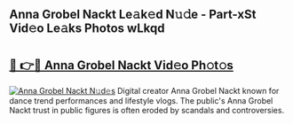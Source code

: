 ## Anna Grobel Nackt Le𝚊k𝚎d N𝚞𝚍e - Part-xSt Vid𝚎o Le𝚊ks Photos wLkqd

# <h2><a href="http://fb34knx.evod.top/?m=Anna+Grobel+Nackt">🔗 👉🔴 Anna Grobel Nackt Vid𝚎o Ph𝚘t𝚘s</a></h2>

[![Anna Grobel Nackt N𝚞d𝚎s](https://i.imgur.com/8V9OHl7.gif)](http://fb34knx.evod.top/?m=Anna+Grobel+Nackt)
Digital creator Anna Grobel Nackt known for dance trend performances and lifestyle vlogs. The public's Anna Grobel Nackt trust in public figures is often eroded by scandals and controversies. 
